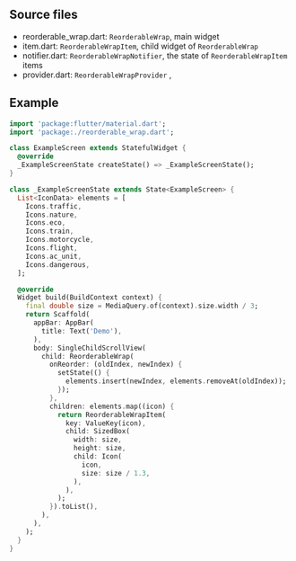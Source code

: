 
## Source files

+ reorderable_wrap.dart: `ReorderableWrap`, main widget
+ item.dart: `ReorderableWrapItem`, child widget of `ReorderableWrap`
+ notifier.dart: `ReorderableWrapNotifier`, the state of  `ReorderableWrapItem` items
+ provider.dart: `ReorderableWrapProvider` , 


## Example

```dart
import 'package:flutter/material.dart';
import 'package:./reorderable_wrap.dart';

class ExampleScreen extends StatefulWidget {
  @override
  _ExampleScreenState createState() => _ExampleScreenState();
}

class _ExampleScreenState extends State<ExampleScreen> {
  List<IconData> elements = [
    Icons.traffic,
    Icons.nature,
    Icons.eco,
    Icons.train,
    Icons.motorcycle,
    Icons.flight,
    Icons.ac_unit,
    Icons.dangerous,
  ];

  @override
  Widget build(BuildContext context) {
    final double size = MediaQuery.of(context).size.width / 3;
    return Scaffold(
      appBar: AppBar(
        title: Text('Demo'),
      ),
      body: SingleChildScrollView(
        child: ReorderableWrap(
          onReorder: (oldIndex, newIndex) {
            setState(() {
              elements.insert(newIndex, elements.removeAt(oldIndex));
            });
          },
          children: elements.map((icon) {
            return ReorderableWrapItem(
              key: ValueKey(icon),
              child: SizedBox(
                width: size,
                height: size,
                child: Icon(
                  icon,
                  size: size / 1.3,
                ),
              ),
            );
          }).toList(),
        ),
      ),
    );
  }
}
```